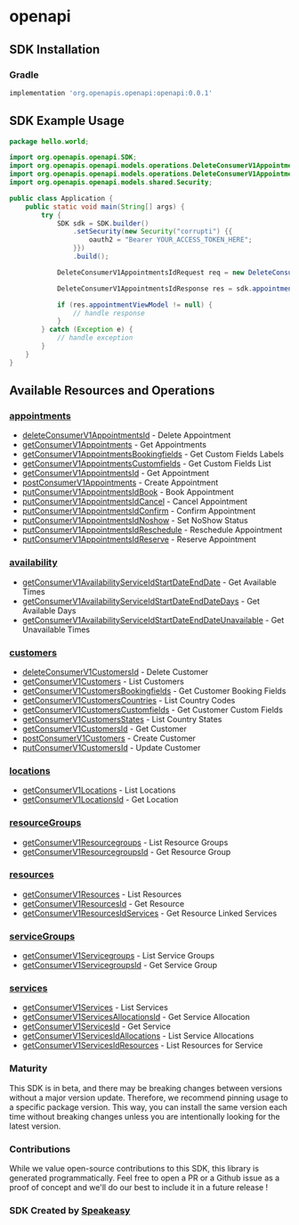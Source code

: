 # openapi

<!-- Start SDK Installation -->
## SDK Installation

### Gradle

```groovy
implementation 'org.openapis.openapi:openapi:0.0.1'
```
<!-- End SDK Installation -->

## SDK Example Usage
<!-- Start SDK Example Usage -->
```java
package hello.world;

import org.openapis.openapi.SDK;
import org.openapis.openapi.models.operations.DeleteConsumerV1AppointmentsIdRequest;
import org.openapis.openapi.models.operations.DeleteConsumerV1AppointmentsIdResponse;
import org.openapis.openapi.models.shared.Security;

public class Application {
    public static void main(String[] args) {
        try {
            SDK sdk = SDK.builder()
                .setSecurity(new Security("corrupti") {{
                    oauth2 = "Bearer YOUR_ACCESS_TOKEN_HERE";
                }})
                .build();

            DeleteConsumerV1AppointmentsIdRequest req = new DeleteConsumerV1AppointmentsIdRequest("provident");            

            DeleteConsumerV1AppointmentsIdResponse res = sdk.appointments.deleteConsumerV1AppointmentsId(req);

            if (res.appointmentViewModel != null) {
                // handle response
            }
        } catch (Exception e) {
            // handle exception
        }
    }
}
```
<!-- End SDK Example Usage -->

<!-- Start SDK Available Operations -->
## Available Resources and Operations


### [appointments](docs/appointments/README.md)

* [deleteConsumerV1AppointmentsId](docs/appointments/README.md#deleteconsumerv1appointmentsid) - Delete Appointment
* [getConsumerV1Appointments](docs/appointments/README.md#getconsumerv1appointments) - Get Appointments
* [getConsumerV1AppointmentsBookingfields](docs/appointments/README.md#getconsumerv1appointmentsbookingfields) - Get Custom Fields Labels
* [getConsumerV1AppointmentsCustomfields](docs/appointments/README.md#getconsumerv1appointmentscustomfields) - Get Custom Fields List
* [getConsumerV1AppointmentsId](docs/appointments/README.md#getconsumerv1appointmentsid) - Get Appointment
* [postConsumerV1Appointments](docs/appointments/README.md#postconsumerv1appointments) - Create Appointment
* [putConsumerV1AppointmentsIdBook](docs/appointments/README.md#putconsumerv1appointmentsidbook) - Book Appointment
* [putConsumerV1AppointmentsIdCancel](docs/appointments/README.md#putconsumerv1appointmentsidcancel) - Cancel Appointment
* [putConsumerV1AppointmentsIdConfirm](docs/appointments/README.md#putconsumerv1appointmentsidconfirm) - Confirm Appointment
* [putConsumerV1AppointmentsIdNoshow](docs/appointments/README.md#putconsumerv1appointmentsidnoshow) - Set NoShow Status
* [putConsumerV1AppointmentsIdReschedule](docs/appointments/README.md#putconsumerv1appointmentsidreschedule) - Reschedule Appointment
* [putConsumerV1AppointmentsIdReserve](docs/appointments/README.md#putconsumerv1appointmentsidreserve) - Reserve Appointment

### [availability](docs/availability/README.md)

* [getConsumerV1AvailabilityServiceIdStartDateEndDate](docs/availability/README.md#getconsumerv1availabilityserviceidstartdateenddate) - Get Available Times
* [getConsumerV1AvailabilityServiceIdStartDateEndDateDays](docs/availability/README.md#getconsumerv1availabilityserviceidstartdateenddatedays) - Get Available Days
* [getConsumerV1AvailabilityServiceIdStartDateEndDateUnavailable](docs/availability/README.md#getconsumerv1availabilityserviceidstartdateenddateunavailable) - Get Unavailable Times

### [customers](docs/customers/README.md)

* [deleteConsumerV1CustomersId](docs/customers/README.md#deleteconsumerv1customersid) - Delete Customer
* [getConsumerV1Customers](docs/customers/README.md#getconsumerv1customers) - List Customers
* [getConsumerV1CustomersBookingfields](docs/customers/README.md#getconsumerv1customersbookingfields) - Get Customer Booking Fields
* [getConsumerV1CustomersCountries](docs/customers/README.md#getconsumerv1customerscountries) - List Country Codes
* [getConsumerV1CustomersCustomfields](docs/customers/README.md#getconsumerv1customerscustomfields) - Get Customer Custom Fields
* [getConsumerV1CustomersStates](docs/customers/README.md#getconsumerv1customersstates) - List Country States
* [getConsumerV1CustomersId](docs/customers/README.md#getconsumerv1customersid) - Get Customer
* [postConsumerV1Customers](docs/customers/README.md#postconsumerv1customers) - Create Customer
* [putConsumerV1CustomersId](docs/customers/README.md#putconsumerv1customersid) - Update Customer

### [locations](docs/locations/README.md)

* [getConsumerV1Locations](docs/locations/README.md#getconsumerv1locations) - List Locations
* [getConsumerV1LocationsId](docs/locations/README.md#getconsumerv1locationsid) - Get Location

### [resourceGroups](docs/resourcegroups/README.md)

* [getConsumerV1Resourcegroups](docs/resourcegroups/README.md#getconsumerv1resourcegroups) - List Resource Groups
* [getConsumerV1ResourcegroupsId](docs/resourcegroups/README.md#getconsumerv1resourcegroupsid) - Get Resource Group

### [resources](docs/resources/README.md)

* [getConsumerV1Resources](docs/resources/README.md#getconsumerv1resources) - List Resources
* [getConsumerV1ResourcesId](docs/resources/README.md#getconsumerv1resourcesid) - Get Resource
* [getConsumerV1ResourcesIdServices](docs/resources/README.md#getconsumerv1resourcesidservices) - Get Resource Linked Services

### [serviceGroups](docs/servicegroups/README.md)

* [getConsumerV1Servicegroups](docs/servicegroups/README.md#getconsumerv1servicegroups) - List Service Groups
* [getConsumerV1ServicegroupsId](docs/servicegroups/README.md#getconsumerv1servicegroupsid) - Get Service Group

### [services](docs/services/README.md)

* [getConsumerV1Services](docs/services/README.md#getconsumerv1services) - List Services
* [getConsumerV1ServicesAllocationsId](docs/services/README.md#getconsumerv1servicesallocationsid) - Get Service Allocation
* [getConsumerV1ServicesId](docs/services/README.md#getconsumerv1servicesid) - Get Service
* [getConsumerV1ServicesIdAllocations](docs/services/README.md#getconsumerv1servicesidallocations) - List Service Allocations
* [getConsumerV1ServicesIdResources](docs/services/README.md#getconsumerv1servicesidresources) - List Resources for Service
<!-- End SDK Available Operations -->

### Maturity

This SDK is in beta, and there may be breaking changes between versions without a major version update. Therefore, we recommend pinning usage 
to a specific package version. This way, you can install the same version each time without breaking changes unless you are intentionally 
looking for the latest version.

### Contributions

While we value open-source contributions to this SDK, this library is generated programmatically. 
Feel free to open a PR or a Github issue as a proof of concept and we'll do our best to include it in a future release !

### SDK Created by [Speakeasy](https://docs.speakeasyapi.dev/docs/using-speakeasy/client-sdks)
